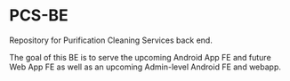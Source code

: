 # PCS-BE
 
Repository for Purification Cleaning Services back end.

The goal of this BE is to serve the upcoming Android App FE and future Web App FE as well as an upcoming Admin-level Android FE and webapp. 
